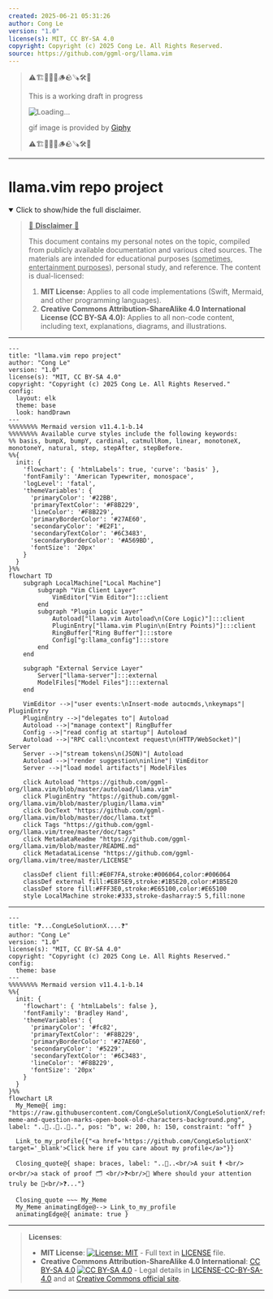 ```yaml
---
created: 2025-06-21 05:31:26
author: Cong Le
version: "1.0"
license(s): MIT, CC BY-SA 4.0
copyright: Copyright (c) 2025 Cong Le. All Rights Reserved.
source: https://github.com/ggml-org/llama.vim
---
```



> ⚠️🏗️🚧🦺🧱🪵🪨🪚🛠️👷
> 
> This is a working draft in progress
> 
> ![Loading...](https://media2.giphy.com/media/v1.Y2lkPTc5MGI3NjExYnpzMHZjejRzOGRhYWk3cWFkZ214MDJiYXVvcnlpcW0zdWFqa2N0aiZlcD12MV9pbnRlcm5hbF9naWZfYnlfaWQmY3Q9Zw/l1J9LMNeWISnddECA/giphy.gif)
>
> gif image is provided by [Giphy](https://giphy.com)
> 
> ⚠️🏗️🚧🦺🧱🪵🪨🪚🛠️👷


----




# llama.vim repo project
<details open>
<summary>Click to show/hide the full disclaimer.</summary>
   
> <ins>📢 **Disclaimer** 🚨</ins>
>
> This document contains my personal notes on the topic,
> compiled from publicly available documentation and various cited sources.
> The materials are intended for educational purposes (<ins>sometimes, entertainment purposes</ins>), personal study, and reference.
> The content is dual-licensed:
> 1. **MIT License:** Applies to all code implementations (Swift, Mermaid, and other programming languages).
> 2. **Creative Commons Attribution-ShareAlike 4.0 International License (CC BY-SA 4.0):** Applies to all non-code content, including text, explanations, diagrams, and illustrations.

</details>



---

```mermaid
---
title: "llama.vim repo project"
author: "Cong Le"
version: "1.0"
license(s): "MIT, CC BY-SA 4.0"
copyright: "Copyright (c) 2025 Cong Le. All Rights Reserved."
config:
  layout: elk
  theme: base
  look: handDrawn
---
%%%%%%%% Mermaid version v11.4.1-b.14
%%%%%%%% Available curve styles include the following keywords:
%% basis, bumpX, bumpY, cardinal, catmullRom, linear, monotoneX, monotoneY, natural, step, stepAfter, stepBefore.
%%{
  init: {
    'flowchart': { 'htmlLabels': true, 'curve': 'basis' },
    'fontFamily': 'American Typewriter, monospace',
    'logLevel': 'fatal',
    'themeVariables': {
      'primaryColor': '#22BB',
      'primaryTextColor': '#F8B229',
      'lineColor': '#F8B229',
      'primaryBorderColor': '#27AE60',
      'secondaryColor': '#E2F1',
      'secondaryTextColor': '#6C3483',
      'secondaryBorderColor': '#A569BD',
      'fontSize': '20px'
    }
  }
}%%
flowchart TD
    subgraph LocalMachine["Local Machine"]
        subgraph "Vim Client Layer"
            VimEditor["Vim Editor"]:::client
        end
        subgraph "Plugin Logic Layer"
            Autoload["llama.vim Autoload\n(Core Logic)"]:::client
            PluginEntry["llama.vim Plugin\n(Entry Points)"]:::client
            RingBuffer["Ring Buffer"]:::store
            Config["g:llama_config"]:::store
        end
    end

    subgraph "External Service Layer"
        Server["llama-server"]:::external
        ModelFiles["Model Files"]:::external
    end

    VimEditor -->|"user events:\nInsert-mode autocmds,\nkeymaps"| PluginEntry
    PluginEntry -->|"delegates to"| Autoload
    Autoload -->|"manage context"| RingBuffer
    Config -->|"read config at startup"| Autoload
    Autoload -->|"RPC call:\ncontext request\n(HTTP/WebSocket)"| Server
    Server -->|"stream tokens\n(JSON)"| Autoload
    Autoload -->|"render suggestion\ninline"| VimEditor
    Server -->|"load model artifacts"| ModelFiles

    click Autoload "https://github.com/ggml-org/llama.vim/blob/master/autoload/llama.vim"
    click PluginEntry "https://github.com/ggml-org/llama.vim/blob/master/plugin/llama.vim"
    click DocText "https://github.com/ggml-org/llama.vim/blob/master/doc/llama.txt"
    click Tags "https://github.com/ggml-org/llama.vim/tree/master/doc/tags"
    click MetadataReadme "https://github.com/ggml-org/llama.vim/blob/master/README.md"
    click MetadataLicense "https://github.com/ggml-org/llama.vim/tree/master/LICENSE"

    classDef client fill:#E0F7FA,stroke:#006064,color:#006064
    classDef external fill:#E8F5E9,stroke:#1B5E20,color:#1B5E20
    classDef store fill:#FFF3E0,stroke:#E65100,color:#E65100
    style LocalMachine stroke:#333,stroke-dasharray:5 5,fill:none
```

---

```mermaid
---
title: "❓...CongLeSolutionX....❓"
author: "Cong Le"
version: "1.0"
license(s): "MIT, CC BY-SA 4.0"
copyright: "Copyright (c) 2025 Cong Le. All Rights Reserved."
config:
  theme: base
---
%%%%%%%% Mermaid version v11.4.1-b.14
%%{
  init: {
    'flowchart': { 'htmlLabels': false },
    'fontFamily': 'Bradley Hand',
    'themeVariables': {
      'primaryColor': '#fc82',
      'primaryTextColor': '#F8B229',
      'primaryBorderColor': '#27AE60',
      'secondaryColor': '#5229',
      'secondaryTextColor': '#6C3483',
      'lineColor': '#F8B229',
      'fontSize': '20px'
    }
  }
}%%
flowchart LR
  My_Meme@{ img: "https://raw.githubusercontent.com/CongLeSolutionX/CongLeSolutionX/refs/heads/main/assets/images/My-meme-and-question-marks-open-book-old-characters-background.png", label: "..🙉..👀..📖..", pos: "b", w: 200, h: 150, constraint: "off" }

  Link_to_my_profile{{"<a href='https://github.com/CongLeSolutionX' target='_blank'>Click here if you care about my profile</a>"}}

  Closing_quote@{ shape: braces, label: "..👀..<br/>A suit 🕴️ <br/> or<br/>a stack of proof 🗂️ <br/>❓<br/>💭 Where should your attention truly be 💬<br/>❓..."}

  Closing_quote ~~~ My_Meme
  My_Meme animatingEdge@--> Link_to_my_profile
  animatingEdge@{ animate: true }

```

---
><b>Licenses</b>:
>
>- <b>MIT License</b>:  [![License: MIT](https://img.shields.io/badge/License-MIT-yellow.svg)](LICENSE) - Full text in [LICENSE](LICENSE) file.
>- <b>Creative Commons Attribution-ShareAlike 4.0 International</b>: [CC BY-SA 4.0](https://creativecommons.org/licenses/by-sa/4.0/) [![CC BY-SA 4.0](https://licensebuttons.net/l/by-sa/4.0/88x31.png)](https://creativecommons.org/licenses/by-sa/4.0/) - Legal details in [LICENSE-CC-BY-SA-4.0](THE_PAST/LICENSE-CC-BY-SA-4.0) and at [Creative Commons official site](https://creativecommons.org/licenses/by-sa/4.0/).
>
---
